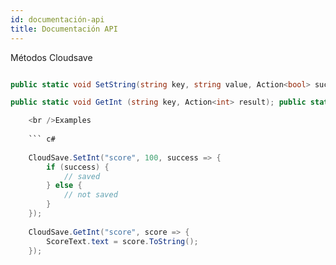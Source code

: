```yaml
---
id: documentación-api
title: Documentación API
---
```

Métodos Cloudsave

``` c#

public static void SetString(string key, string value, Action<bool> success); public static void SetInt(string key, int value, Action<bool> success); public static void SetFloat(string key, float value, Action<bool> success); public static void SetBool(string key, bool value, Action<bool> success);

public static void GetInt (string key, Action<int> result); public static void GetString (string key, Action<string> result); public static void GetBool (string key, Action<bool> result); public static void GetFloat (string key, Action<float> result);

    <br />Examples
    
    ``` c#
    
    CloudSave.SetInt("score", 100, success => {
        if (success) {
            // saved
        } else {
            // not saved
        }
    });
    
    CloudSave.GetInt("score", score => {
        ScoreText.text = score.ToString();
    });
